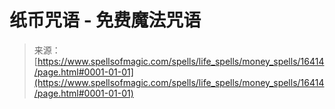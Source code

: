 <!--yml

category: 未分类

date: 2024-06-12 18:56:34

-->

# 纸币咒语 - 免费魔法咒语

> 来源：[https://www.spellsofmagic.com/spells/life_spells/money_spells/16414/page.html#0001-01-01](https://www.spellsofmagic.com/spells/life_spells/money_spells/16414/page.html#0001-01-01)
